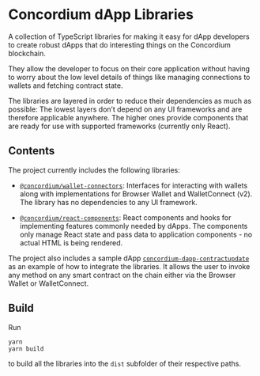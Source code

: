 # Concordium dApp Libraries

A collection of TypeScript libraries for making it easy for dApp developers to create robust dApps that do interesting things
on the Concordium blockchain.

They allow the developer to focus on their core application without having to worry about the low level details of
things like managing connections to wallets and fetching contract state.

The libraries are layered in order to reduce their dependencies as much as possible:
The lowest layers don’t depend on any UI frameworks and are therefore applicable anywhere.
The higher ones provide components that are ready for use with supported frameworks (currently only React).

## Contents

The project currently includes the following libraries:

- [`@concordium/wallet-connectors`](./packages/wallet-connectors):
  Interfaces for interacting with wallets along with implementations for Browser Wallet and WalletConnect (v2).
  The library has no dependencies to any UI framework.

- [`@concordium/react-components`](./packages/react-components):
  React components and hooks for implementing features commonly needed by dApps.
  The components only manage React state and pass data to application components - no actual HTML is being rendered.

The project also includes a sample dApp [`concordium-dapp-contractupdate`](./samples/contractupdate) as an example
of how to integrate the libraries.
It allows the user to invoke any method on any smart contract on the chain either via the Browser Wallet or WalletConnect.

## Build

Run

```shell
yarn
yarn build
```

to build all the libraries into the `dist` subfolder of their respective paths.
